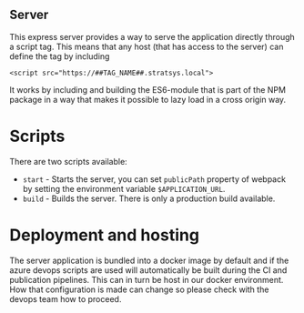 Server
---

This express server provides a way to serve the application directly through a script tag. This means that any host (that has access to the server) can define the tag by including
```
<script src="https://##TAG_NAME##.stratsys.local">
```

It works by including and building the ES6-module that is part of the NPM package in a way that makes it possible to lazy load in a cross origin way.

# Scripts

There are two scripts available:

* `start` - Starts the server, you can set `publicPath` property of webpack by setting the environment variable `$APPLICATION_URL`.
* `build` - Builds the server. There is only a production build available.

# Deployment and hosting

The server application is bundled into a docker image by default and if the azure devops scripts are used will automatically be built during the CI and publication pipelines. This can in turn be host in our docker environment. How that configuration is made can change so please check with the devops team how to proceed.
